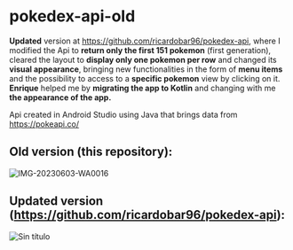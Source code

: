 # pokedex-api-old

**Updated** version at https://github.com/ricardobar96/pokedex-api, where I modified the Api to **return only the first 151 pokemon** (first generation), cleared the layout to **display only one pokemon per row** and changed its **visual appearance**, bringing new functionalities in the form of **menu items** and the possibility to access to a **specific pokemon** view by clicking on it. **Enrique** helped me by **migrating the app to Kotlin** and changing with me **the appearance of the app.**

Api created in Android Studio using Java that brings data from https://pokeapi.co/

## Old version (this repository):

![IMG-20230603-WA0016](https://github.com/ricardobar96/pokedex-api-old/assets/73242474/00af8b88-6c6b-44c9-b7cc-6461b8dd77bc)

## Updated version (https://github.com/ricardobar96/pokedex-api):

![Sin título](https://github.com/ricardobar96/pokedex-api-old/assets/73242474/8d3bc509-bc91-4aed-a34b-cca1a11ebcbf)
